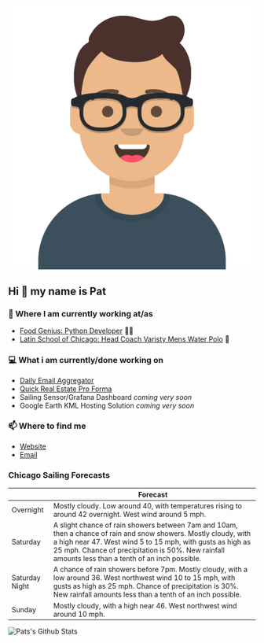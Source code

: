 [![Social banner for p-j-falconer](https://raw.githubusercontent.com/P-J-FALCONER/P-J-FALCONER/master/assets/avataaars.svg)](https://patfalconer.com/)
## Hi :wave: my name is Pat

### 💼 Where I am currently working at/as
- [Food Genius: Python Developer](https://getfoodgenius.com/) 🍔🐍
- [Latin School of Chicago: Head Coach Varisty Mens Water Polo](https://www.latinschool.org/) 🤽


### 💻 What i am currently/done working on
 - [Daily Email Aggregator](https://github.com/P-J-FALCONER/dott_daily_mail)
 - [Quick Real Estate Pro Forma](https://github.com/P-J-FALCONER/henry)
 - Sailing Sensor/Grafana Dashboard *coming very soon*
 - Google Earth KML Hosting Solution *coming very soon*

### 📫 Where to find me
 - [Website](https://patfalconer.com/)
 - [Email](mailto:patrick.j.falconer@gmail.com)


### Chicago Sailing Forecasts
|   | Forecast  |
|---|---|
| Overnight | Mostly cloudy. Low around 40, with temperatures rising to around 42 overnight. West wind around 5 mph. |
| Saturday | A slight chance of rain showers between 7am and 10am, then a chance of rain and snow showers. Mostly cloudy, with a high near 47. West wind 5 to 15 mph, with gusts as high as 25 mph. Chance of precipitation is 50%. New rainfall amounts less than a tenth of an inch possible. |
| Saturday Night | A chance of rain showers before 7pm. Mostly cloudy, with a low around 36. West northwest wind 10 to 15 mph, with gusts as high as 25 mph. Chance of precipitation is 30%. New rainfall amounts less than a tenth of an inch possible. |
| Sunday | Mostly cloudy, with a high near 46. West northwest wind around 10 mph. |

![Pats's Github Stats](https://github-readme-stats.vercel.app/api?username=p-j-falconer&show_icons=true&theme=radical)

